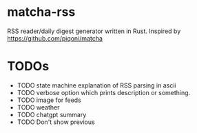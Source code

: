 # matcha-rss
RSS reader/daily digest generator written in Rust. Inspired by https://github.com/piqoni/matcha

# TODOs
- TODO state machine explanation of RSS parsing in ascii
- TODO verbose option which prints description or something.
- TODO image for feeds
- TODO weather
- TODO chatgpt summary
- TODO Don't show previous